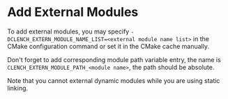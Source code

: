 # Add External Modules

To add external modules, you may specify
`-DCLENCH_EXTERN_MODULE_NAME_LIST=<external module name list>` in the CMake
configuration command or set it in the CMake cache manually.

Don't forget to add corresponding module path variable entry, the name is
`CLENCH_EXTERN_MODULE_PATH_<module name>`, the path should be absolute.

Note that you cannot external dynamic modules while you are using static
linking.
